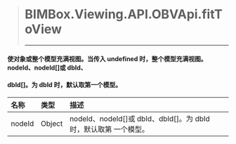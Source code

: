 > # BIMBox.Viewing.API.OBVApi.fitToView
>
> ---

#### 使对象或整个模型充满视图。当传入 undefined 时，整个模型充满视图。 nodeId、nodeId\[\]或 dbId、

#### dbId\[\]。为 dbId 时，默认取第一个模型。

| 名称 | 类型 | 描述 |
| :--- | :--- | :--- |
| nodeId | Object | nodeId、nodeId\[\]或 dbId、dbId\[\]。为 dbId 时，默认取第 一个模型。 |



